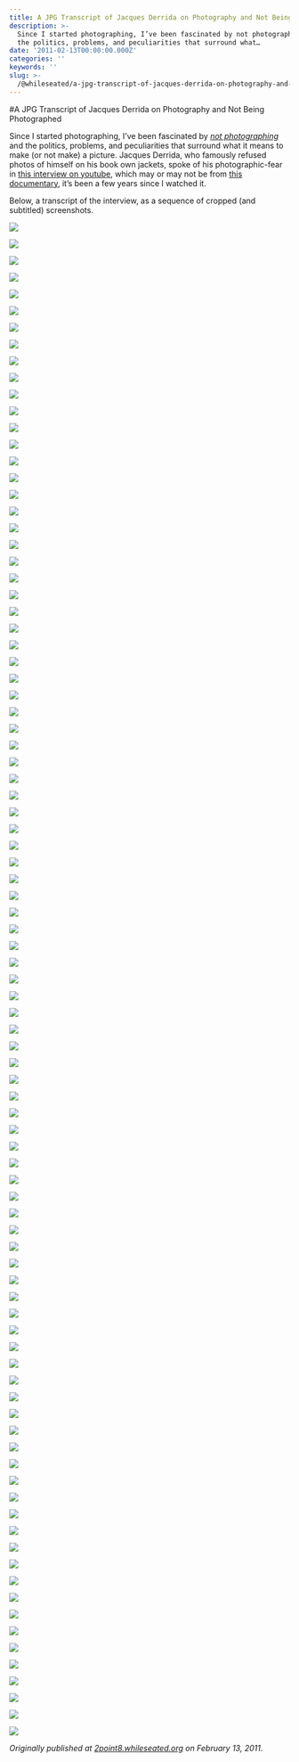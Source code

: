 ```yaml
---
title: A JPG Transcript of Jacques Derrida on Photography and Not Being Photographed
description: >-
  Since I started photographing, I’ve been fascinated by not photographing and
  the politics, problems, and peculiarities that surround what…
date: '2011-02-13T00:00:00.000Z'
categories: ''
keywords: ''
slug: >-
  /@whileseated/a-jpg-transcript-of-jacques-derrida-on-photography-and-not-being-photographed-64f22bbac06c
---
```

#A JPG Transcript of Jacques Derrida on Photography and Not Being Photographed

Since I started photographing, I’ve been fascinated by [_not photographing_](http://unphotographable.com/) and the politics, problems, and peculiarities that surround what it means to make (or not make) a picture. Jacques Derrida, who famously refused photos of himself on his book own jackets, spoke of his photographic-fear in [this interview on youtube](http://www.youtube.com/watch?v=4RjLOxrloJ0), which may or may not be from [this documentary](http://www.imdb.com/title/tt0303326/), it’s been a few years since I watched it.

Below, a transcript of the interview, as a sequence of cropped (and subtitled) screenshots.

![](https://cdn-images-1.medium.com/max/800/0*a5bNiFDAh6OFnBwh.jpg)

![](https://cdn-images-1.medium.com/max/800/0*-bFYzp_Jaj7XSS2w.jpg)

![](https://cdn-images-1.medium.com/max/800/0*XdcuKZdgs774s514.jpg)

![](https://cdn-images-1.medium.com/max/800/0*a2n-ICLOQBUNvkiO.jpg)

![](https://cdn-images-1.medium.com/max/800/0*lYgFnaU3yk5Cm_Gn.jpg)

![](https://cdn-images-1.medium.com/max/800/0*2qLOV3ZTfNbtdLrC.jpg)

![](https://cdn-images-1.medium.com/max/800/0*jbf4GUQYbZ6ZID6M.jpg)

![](https://cdn-images-1.medium.com/max/800/0*gpWmUHlqjx8m6Fsm.jpg)

![](https://cdn-images-1.medium.com/max/800/0*0gLGw6iiduyR12EG.jpg)

![](https://cdn-images-1.medium.com/max/800/0*hI578xOUIQZtCW3M.jpg)

![](https://cdn-images-1.medium.com/max/800/0*slwc2xJuzKr4CoBV.jpg)

![](https://cdn-images-1.medium.com/max/800/0*emi9_ncB3S7LdfDy.jpg)

![](https://cdn-images-1.medium.com/max/800/0*qalgROFDEgs0TLhM.jpg)

![](https://cdn-images-1.medium.com/max/800/0*FA0TOks3kc-H0_8Z.jpg)

![](https://cdn-images-1.medium.com/max/800/0*wX-oG2w7uI7QVOS-.jpg)

![](https://cdn-images-1.medium.com/max/800/0*6czS8WQ_xQeaRD-t.jpg)

![](https://cdn-images-1.medium.com/max/800/0*YqfdGvGhYvwzGi0Q.jpg)

![](https://cdn-images-1.medium.com/max/800/0*Gs6d9WEB58sVN4-2.jpg)

![](https://cdn-images-1.medium.com/max/800/0*GQ5hd27nytUygdko.jpg)

![](https://cdn-images-1.medium.com/max/800/0*jL0eBkpcmmtz8Y3k.jpg)

![](https://cdn-images-1.medium.com/max/800/0*9_248vPE57WFl7uY.jpg)

![](https://cdn-images-1.medium.com/max/800/0*UbANMFV7AT-K2nnm.jpg)

![](https://cdn-images-1.medium.com/max/800/0*i1aXTFtiBFGlZdRL.jpg)

![](https://cdn-images-1.medium.com/max/800/0*Lqt_ZZu2rK9pYO5a.jpg)

![](https://cdn-images-1.medium.com/max/800/0*WlmDY0xyZdvry15G.jpg)

![](https://cdn-images-1.medium.com/max/800/0*midxQb1uVb2Ofay3.jpg)

![](https://cdn-images-1.medium.com/max/800/0*eCYSOn7VTCMm4csY.jpg)

![](https://cdn-images-1.medium.com/max/800/0*umQ_hSUYEIPSpTqy.jpg)

![](https://cdn-images-1.medium.com/max/800/0*AM0y7tRC8J0ekWku.jpg)

![](https://cdn-images-1.medium.com/max/800/0*isGRar9uaD-30tTx.jpg)

![](https://cdn-images-1.medium.com/max/800/0*mF7BWe53Dzlw3OEB.jpg)

![](https://cdn-images-1.medium.com/max/800/0*KPhBWkU6ZbZfs8UY.jpg)

![](https://cdn-images-1.medium.com/max/800/0*WyXoqVafSNd66lll.jpg)

![](https://cdn-images-1.medium.com/max/800/0*EMuCG4K9RUFHvnA3.jpg)

![](https://cdn-images-1.medium.com/max/800/0*YuxMZC_mkiej7VFY.jpg)

![](https://cdn-images-1.medium.com/max/800/0*OFKZXzO676sMek1g.jpg)

![](https://cdn-images-1.medium.com/max/800/0*qLxdN9Pf1TKJGlJ1.jpg)

![](https://cdn-images-1.medium.com/max/800/0*rvYskfIV3nIJLTQT.jpg)

![](https://cdn-images-1.medium.com/max/800/0*5tqOqQqcbT0KDEr2.jpg)

![](https://cdn-images-1.medium.com/max/800/0*0tg1o12uo2DSXT-x.jpg)

![](https://cdn-images-1.medium.com/max/800/0*Sp0DcMbliStKtE1N.jpg)

![](https://cdn-images-1.medium.com/max/800/0*ixHCAo3QZRhLsUd4.jpg)

![](https://cdn-images-1.medium.com/max/800/0*OIyaNj_C7g0nJ5g-.jpg)

![](https://cdn-images-1.medium.com/max/800/0*sfrzkDoRIRF93eBP.jpg)

![](https://cdn-images-1.medium.com/max/800/0*hZGO46Nz3PFWRS4l.jpg)

![](https://cdn-images-1.medium.com/max/800/0*TDf8NDUcSlCkypsS.jpg)

![](https://cdn-images-1.medium.com/max/800/0*VX9w4O78R_T6YnNr.jpg)

![](https://cdn-images-1.medium.com/max/800/0*SM8d5hPCKvRQP8Xy.jpg)

![](https://cdn-images-1.medium.com/max/800/0*xiVsleJeUGoXcsZr.jpg)

![](https://cdn-images-1.medium.com/max/800/0*BEqSKr4RAnaW8CDa.jpg)

![](https://cdn-images-1.medium.com/max/800/0*YDwu8SWop1dWd1ZG.jpg)

![](https://cdn-images-1.medium.com/max/800/0*qs_3o4qNd44_v9zi.jpg)

![](https://cdn-images-1.medium.com/max/800/0*EVzvl9CKvIOgBs7m.jpg)

![](https://cdn-images-1.medium.com/max/800/0*dhh4kpGFxXNr8zet.jpg)

![](https://cdn-images-1.medium.com/max/800/0*isQ43XGWve1V6BUA.jpg)

![](https://cdn-images-1.medium.com/max/800/0*4Lf9XsSOSXjg_wUH.jpg)

![](https://cdn-images-1.medium.com/max/800/0*8VQPZSz_U4gZbhcU.jpg)

![](https://cdn-images-1.medium.com/max/800/0*UiRvwcbDPszRu2Y_.jpg)

![](https://cdn-images-1.medium.com/max/800/0*kNiwzitMyB_nhGp3.jpg)

![](https://cdn-images-1.medium.com/max/800/0*qVO78AXcWk04gXBr.jpg)

![](https://cdn-images-1.medium.com/max/800/0*gdPyApLHbVxfU0hZ.jpg)

![](https://cdn-images-1.medium.com/max/800/0*Wh6qkhafT1wNie3t.jpg)

![](https://cdn-images-1.medium.com/max/800/0*qm8iq66R4_EHLVWu.jpg)

![](https://cdn-images-1.medium.com/max/800/0*DEhin19t7EQle6-4.jpg)

![](https://cdn-images-1.medium.com/max/800/0*rWDp108EOAhRhsKB.jpg)

![](https://cdn-images-1.medium.com/max/800/0*kVH1pHnkZhj_IgWM.jpg)

![](https://cdn-images-1.medium.com/max/800/0*69HGnUFWWawQTwRO.jpg)

![](https://cdn-images-1.medium.com/max/800/0*W_IAe1FB6unrscFS.jpg)

![](https://cdn-images-1.medium.com/max/800/0*zJxzVxgzlKUS6IsE.jpg)

![](https://cdn-images-1.medium.com/max/800/0*35C3xLgX5hZ0crQM.jpg)

![](https://cdn-images-1.medium.com/max/800/0*d2GXGMzlFZuht1zE.jpg)

![](https://cdn-images-1.medium.com/max/800/0*19fN_cw-2NXojmf2.jpg)

![](https://cdn-images-1.medium.com/max/800/0*abkh-gVlyGSncZd-.jpg)

![](https://cdn-images-1.medium.com/max/800/0*oD0z8HqOtxDlDmNA.jpg)

![](https://cdn-images-1.medium.com/max/800/0*h0mKYG6EmNw-k1lI.jpg)

![](https://cdn-images-1.medium.com/max/800/0*PV_tg_aKSVbZI_BS.jpg)

![](https://cdn-images-1.medium.com/max/800/0*nH3hPtSne-Od7Avn.jpg)

![](https://cdn-images-1.medium.com/max/800/0*V-QaZ989crJUNnGz.jpg)

![](https://cdn-images-1.medium.com/max/800/0*UueY3INHUC5iSonq.jpg)

![](https://cdn-images-1.medium.com/max/800/0*Paq5l1AdbN0s1iD0.jpg)

![](https://cdn-images-1.medium.com/max/800/0*2gmBdhIoh55UdNmI.jpg)

![](https://cdn-images-1.medium.com/max/800/0*egNpJvAf0syu37Wd.jpg)

![](https://cdn-images-1.medium.com/max/800/0*qCp8UnxYdrHOzCup.jpg)

![](https://cdn-images-1.medium.com/max/800/0*1aG-lVh46QL7rvOk.jpg)

![](https://cdn-images-1.medium.com/max/800/0*kHTAxlkf4O9XUU7o.jpg)

![](https://cdn-images-1.medium.com/max/800/0*JrSDgifV3GxqmmL4.jpg)

![](https://cdn-images-1.medium.com/max/800/0*W0iJWf_uY2hrV4Sm.jpg)

![](https://cdn-images-1.medium.com/max/800/0*87wpAs3YXZ2CTa_I.jpg)

![](https://cdn-images-1.medium.com/max/800/0*T7jZbmHeNMbqtYWA.jpg)

![](https://cdn-images-1.medium.com/max/800/0*2-2DAH6GExNzafuT.jpg)

![](https://cdn-images-1.medium.com/max/800/0*qURW6372YG_vWqb5.jpg)

_Originally published at_ [_2point8.whileseated.org_](http://2point8.whileseated.org/2011/02/13/a-jpg-transcript-of-jacques-derrida-on-photography-and-not-being-photographed/) _on February 13, 2011._
